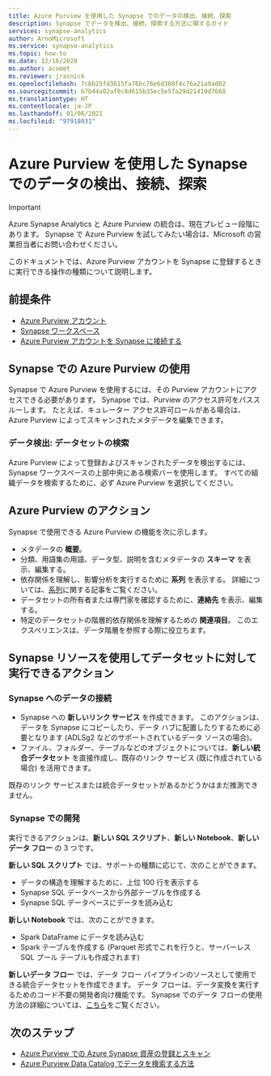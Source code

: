 ```yaml
---
title: Azure Purview を使用した Synapse でのデータの検出、接続、探索
description: Synapse でデータを検出、接続、探索する方法に関するガイド
services: synapse-analytics
author: ArnoMicrosoft
ms.service: synapse-analytics
ms.topic: how-to
ms.date: 12/16/2020
ms.author: acomet
ms.reviewer: jrasnick
ms.openlocfilehash: 7c6b25fd3615fa76bc76e6d360f4c76a21a9ad02
ms.sourcegitcommit: 67b44a02af0c8d615b35ec5e57a29d21419d7668
ms.translationtype: HT
ms.contentlocale: ja-JP
ms.lasthandoff: 01/06/2021
ms.locfileid: "97918031"
---
```

# <a name="discover-connect-and-explore-data-in-synapse-using-azure-purview"></a>Azure Purview を使用した Synapse でのデータの検出、接続、探索 

> [!IMPORTANT]
> Azure Synapse Analytics と Azure Purview の統合は、現在プレビュー段階にあります。 Synapse で Azure Purview を試してみたい場合は、Microsoft の営業担当者にお問い合わせください。 

このドキュメントでは、Azure Purview アカウントを Synapse に登録するときに実行できる操作の種類について説明します。 

## <a name="prerequisites"></a>前提条件 

- [Azure Purview アカウント](../../purview/create-catalog-portal.md) 
- [Synapse ワークスペース](../quickstart-create-workspace.md) 
- [Azure Purview アカウントを Synapse に接続する](quickstart-connect-azure-purview.md) 

## <a name="using-azure-purview-in-synapse"></a>Synapse での Azure Purview の使用 

Synapse で Azure Purview を使用するには、その Purview アカウントにアクセスできる必要があります。 Synapse では、Purview のアクセス許可をパススルーします。 たとえば、キュレーター アクセス許可ロールがある場合は、Azure Purview によってスキャンされたメタデータを編集できます。 

### <a name="data-discovery-search-datasets"></a>データ検出: データセットの検索 

Azure Purview によって登録およびスキャンされたデータを検出するには、Synapse ワークスペースの上部中央にある検索バーを使用します。 すべての組織データを検索するために、必ず Azure Purview を選択してください。 

## <a name="azure-purview-actions"></a>Azure Purview のアクション 

Synapse で使用できる Azure Purview の機能を次に示します。 
- メタデータの **概要**。 
- 分類、用語集の用語、データ型、説明を含むメタデータの **スキーマ** を表示、編集する。 
- 依存関係を理解し、影響分析を実行するために **系列** を表示する。 詳細については、[系列](../../purview/catalog-lineage-user-guide.md)に関する記事をご覧ください。
- データセットの所有者または専門家を確認するために、**連絡先** を表示、編集する。 
- 特定のデータセットの階層的依存関係を理解するための **関連項目**。 このエクスペリエンスは、データ階層を参照する際に役立ちます。

## <a name="actions-that-you-can-perform-over-datasets-with-synapse-resources"></a>Synapse リソースを使用してデータセットに対して実行できるアクション 

### <a name="connect-data-to-synapse"></a>Synapse へのデータの接続 

- Synapse への **新しいリンク サービス** を作成できます。 このアクションは、データを Synapse にコピーしたり、データ ハブに配置したりするために必要となります (ADLSg2 などのサポートされているデータ ソースの場合)。 
- ファイル、フォルダー、テーブルなどのオブジェクトについては、**新しい統合データセット** を直接作成し、既存のリンク サービス (既に作成されている場合) を活用できます。 

既存のリンク サービスまたは統合データセットがあるかどうかはまだ推測できません。 

###  <a name="develop-in-synapse"></a>Synapse での開発 

実行できるアクションは、**新しい SQL スクリプト**、**新しい Notebook**、**新しいデータ フロー** の 3 つです。 

**新しい SQL スクリプト** では、サポートの種類に応じて、次のことができます。 
- データの構造を理解するために、上位 100 行を表示する 
- Synapse SQL データベースから外部テーブルを作成する 
- Synapse SQL データベースにデータを読み込む 
 
**新しい Notebook** では、次のことができます。 
- Spark DataFrame にデータを読み込む 
- Spark テーブルを作成する (Parquet 形式でこれを行うと、サーバーレス SQL プール テーブルも作成されます) 
 
**新しいデータ フロー** では、データ フロー パイプラインのソースとして使用できる統合データセットを作成できます。 データ フローは、データ変換を実行するためのコード不要の開発者向け機能です。 Synapse でのデータ フローの使用方法の詳細については、[こちら](../quickstart-data-flow.md)をご覧ください。

##  <a name="nextsteps"></a>次のステップ 

- [Azure Purview での Azure Synapse 資産の登録とスキャン](../../purview/register-scan-azure-synapse-analytics.md)
- [Azure Purview Data Catalog でデータを検索する方法](../../purview/how-to-search-catalog.md)